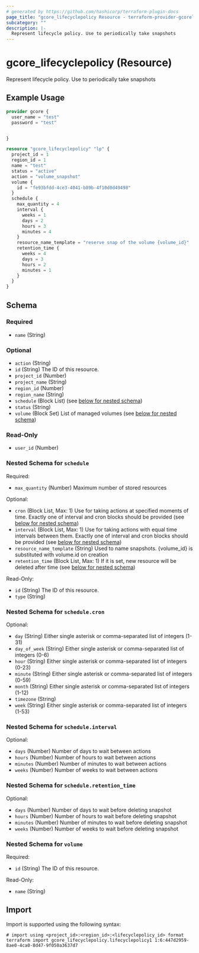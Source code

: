 ```yaml
---
# generated by https://github.com/hashicorp/terraform-plugin-docs
page_title: "gcore_lifecyclepolicy Resource - terraform-provider-gcorelabs"
subcategory: ""
description: |-
  Represent lifecycle policy. Use to periodically take snapshots
---
```


# gcore_lifecyclepolicy (Resource)

Represent lifecycle policy. Use to periodically take snapshots

## Example Usage

```terraform
provider gcore {
  user_name = "test"
  password = "test"


}

resource "gcore_lifecyclepolicy" "lp" {
  project_id = 1
  region_id = 1
  name = "test"
  status = "active"
  action = "volume_snapshot"
  volume {
    id = "fe93bfdd-4ce3-4041-b89b-4f10d0d49498"
  }
  schedule {
    max_quantity = 4
    interval {
      weeks = 1
      days = 2
      hours = 3
      minutes = 4
    }
    resource_name_template = "reserve snap of the volume {volume_id}"
    retention_time {
      weeks = 4
      days = 3
      hours = 2
      minutes = 1
    }
  }
}
```

<!-- schema generated by tfplugindocs -->
## Schema

### Required

- `name` (String)

### Optional

- `action` (String)
- `id` (String) The ID of this resource.
- `project_id` (Number)
- `project_name` (String)
- `region_id` (Number)
- `region_name` (String)
- `schedule` (Block List) (see [below for nested schema](#nestedblock--schedule))
- `status` (String)
- `volume` (Block Set) List of managed volumes (see [below for nested schema](#nestedblock--volume))

### Read-Only

- `user_id` (Number)

<a id="nestedblock--schedule"></a>
### Nested Schema for `schedule`

Required:

- `max_quantity` (Number) Maximum number of stored resources

Optional:

- `cron` (Block List, Max: 1) Use for taking actions at specified moments of time. Exactly one of interval and cron blocks should be provided (see [below for nested schema](#nestedblock--schedule--cron))
- `interval` (Block List, Max: 1) Use for taking actions with equal time intervals between them. Exactly one of interval and cron blocks should be provided (see [below for nested schema](#nestedblock--schedule--interval))
- `resource_name_template` (String) Used to name snapshots. {volume_id} is substituted with volume.id on creation
- `retention_time` (Block List, Max: 1) If it is set, new resource will be deleted after time (see [below for nested schema](#nestedblock--schedule--retention_time))

Read-Only:

- `id` (String) The ID of this resource.
- `type` (String)

<a id="nestedblock--schedule--cron"></a>
### Nested Schema for `schedule.cron`

Optional:

- `day` (String) Either single asterisk or comma-separated list of integers (1-31)
- `day_of_week` (String) Either single asterisk or comma-separated list of integers (0-6)
- `hour` (String) Either single asterisk or comma-separated list of integers (0-23)
- `minute` (String) Either single asterisk or comma-separated list of integers (0-59)
- `month` (String) Either single asterisk or comma-separated list of integers (1-12)
- `timezone` (String)
- `week` (String) Either single asterisk or comma-separated list of integers (1-53)


<a id="nestedblock--schedule--interval"></a>
### Nested Schema for `schedule.interval`

Optional:

- `days` (Number) Number of days to wait between actions
- `hours` (Number) Number of hours to wait between actions
- `minutes` (Number) Number of minutes to wait between actions
- `weeks` (Number) Number of weeks to wait between actions


<a id="nestedblock--schedule--retention_time"></a>
### Nested Schema for `schedule.retention_time`

Optional:

- `days` (Number) Number of days to wait before deleting snapshot
- `hours` (Number) Number of hours to wait before deleting snapshot
- `minutes` (Number) Number of minutes to wait before deleting snapshot
- `weeks` (Number) Number of weeks to wait before deleting snapshot



<a id="nestedblock--volume"></a>
### Nested Schema for `volume`

Required:

- `id` (String) The ID of this resource.

Read-Only:

- `name` (String)

## Import

Import is supported using the following syntax:

```shell
# import using <project_id>:<region_id>:<lifecyclepolicy_id> format
terraform import gcore_lifecyclepolicy.lifecyclepolicy1 1:6:447d2959-8ae0-4ca0-8d47-9f050a3637d7
```
